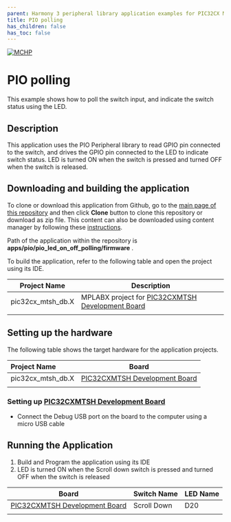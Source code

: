 ```yaml
---
parent: Harmony 3 peripheral library application examples for PIC32CX MT family
title: PIO polling 
has_children: false
has_toc: false
---
```


[![MCHP](https://www.microchip.com/ResourcePackages/Microchip/assets/dist/images/logo.png)](https://www.microchip.com)

# PIO polling

This example shows how to poll the switch input, and indicate the switch status using the LED.

## Description

This application uses the PIO Peripheral library to read GPIO pin connected to the switch, and drives the GPIO pin connected to the LED to indicate switch status. LED is turned ON when the switch is pressed and turned OFF when the switch is released.

## Downloading and building the application

To clone or download this application from Github, go to the [main page of this repository](https://github.com/Microchip-MPLAB-Harmony/csp_apps_pic32cx_mt) and then click **Clone** button to clone this repository or download as zip file.
This content can also be downloaded using content manager by following these [instructions](https://github.com/Microchip-MPLAB-Harmony/contentmanager/wiki).

Path of the application within the repository is **apps/pio/pio_led_on_off_polling/firmware** .

To build the application, refer to the following table and open the project using its IDE.

| Project Name      | Description                                    |
| ----------------- | ---------------------------------------------- |
| pic32cx_mtsh_db.X | MPLABX project for [PIC32CXMTSH Development Board](https://www.microchip.com/en-us/development-tool/PIC32CXMTSH-DB) |
|||

## Setting up the hardware

The following table shows the target hardware for the application projects.

| Project Name| Board|
|:---------|:---------:|
| pic32cx_mtsh_db.X | [PIC32CXMTSH Development Board](https://www.microchip.com/en-us/development-tool/PIC32CXMTSH-DB)
|||

### Setting up [PIC32CXMTSH Development Board](https://www.microchip.com/en-us/development-tool/PIC32CXMTSH-DB)

- Connect the Debug USB port on the board to the computer using a micro USB cable

## Running the Application

1. Build and Program the application using its IDE
2. LED is turned ON when the Scroll down switch is pressed and turned OFF when the switch is released

| Board      | Switch Name | LED Name 
| ----------------- | ---------- | ---------- |
| [PIC32CXMTSH Development Board](https://www.microchip.com/en-us/development-tool/PIC32CXMTSH-DB) | Scroll Down | D20 |
|||
